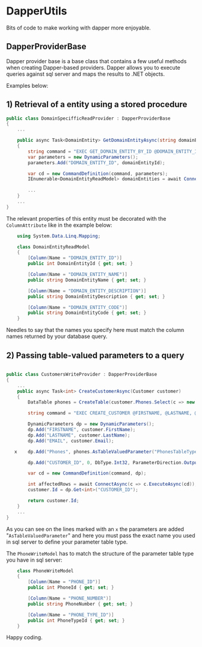 # DapperUtils

Bits of code to make working with dapper more enjoyable.

## DapperProviderBase

Dapper provider base is a base class that contains a few useful methods when creating 
Dapper-based providers. Dapper allows you to execute queries against sql server and maps 
the results to .NET objects.  

Examples below:

## 1) Retrieval of a entity using a stored procedure

```cs
public class DomainSpecifficReadProvider : DapperProviderBase 
{
    ...

    public async Task<DomainEntity> GetDomainEntityAsync(string domainEntityId)
    {
        string command = "EXEC GET_DOMAIN_ENTITY_BY_ID @DOMAIN_ENTITY_ID";
        var parameters = new DynamicParameters();
        parameters.Add("DOMAIN_ENTITY_ID", domainEntityId);

        var cd = new CommandDefinition(command, parameters);
        IEnumerable<DomainEntityReadModel> domainEntities = await ConnectAsync(c => c.QueryAsync<DomainEntityReadModel>(cd));
        
        ...
    }
    ...
}
```

The relevant properties of this entity must be decorated with the ```ColumnAttribute``` like in the example below:

```cs
    using System.Data.Linq.Mapping;

    class DomainEntityReadModel
    {
        [Column(Name = "DOMAIN_ENTITY_ID")]
        public int DomainEntityId { get; set; }

        [Column(Name = "DOMAIN_ENTITY_NAME")]
        public string DomainEntityName { get; set; }

        [Column(Name = "DOMAIN_ENTITY_DESCRIPTION")]
        public string DomainEntityDescription { get; set; }

        [Column(Name = "DOMAIN_ENTITY_CODE")]
        public string DomainEntityCode { get; set; }
    }

``` 

Needles to say that the names you specify here must match the column names returned by your database query.

## 2) Passing table-valued parameters to a query

```cs

public class CustomersWriteProvider : DapperProviderBase 
{
    ...
    public async Task<int> CreateCustomerAsync(Customer customer)
    {
        DataTable phones = CreateTable(customer.Phones.Select(c => new PhoneWriteModel { PhoneTypeId = (int)c.Type, PhoneNumber = c.Number }));

        string command = "EXEC CREATE_CUSTOMER @FIRSTNAME, @LASTNAME, @EMAIL, @Phones, @CUSTOMER_ID OUTPUT";

        DynamicParameters dp = new DynamicParameters();
        dp.Add("FIRSTNAME", customer.FirstName);
        dp.Add("LASTNAME", customer.LastName);
        dp.Add("EMAIL", customer.Email);

   x    dp.Add("Phones", phones.AsTableValuedParameter("PhonesTableType"));

        dp.Add("CUSTOMER_ID", 0, DbType.Int32, ParameterDirection.Output);

        var cd = new CommandDefinition(command, dp);

        int affectedRows = await ConnectAsync(c => c.ExecuteAsync(cd));
        customer.Id = dp.Get<int>("CUSTOMER_ID");

        return customer.Id;
    }
    ...
}

```
As you can see on the lines marked with an ```x``` the parameters are added "```AsTableValuedParameter```" and here you must pass the exact name you used in sql server to define your parameter table type.

The ```PhoneWriteModel``` has to match the structure of the parameter table type you have in sql server:

```cs
    class PhoneWriteModel
    {
        [Column(Name = "PHONE_ID")]
        public int PhoneId { get; set; }

        [Column(Name = "PHONE_NUMBER")]
        public string PhoneNumber { get; set; }

        [Column(Name = "PHONE_TYPE_ID")]
        public int PhoneTypeId { get; set; }
    }
```

Happy coding.